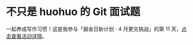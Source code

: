 # 不只是 huohuo 的 Git 面试题

一起养成写作习惯！这是我参与「掘金日新计划 · 4 月更文挑战」的第 11 天，[点击查看活动详情](https://juejin.cn/post/7080800226365145118)。

